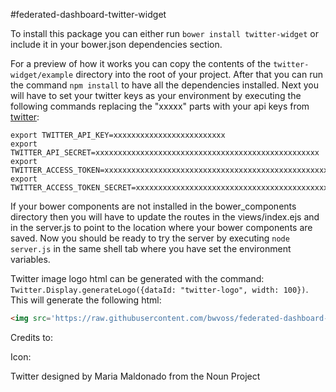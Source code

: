 #federated-dashboard-twitter-widget

To install this package you can either run `bower install twitter-widget` or include it in your bower.json dependencies section.

For a preview of how it works you can copy the contents of the `twitter-widget/example` directory into the root of your project. After that you can run the command `npm install` to have all the dependencies installed.
Next you will have to set your twitter keys as your environment by executing the following commands replacing the "xxxxx" parts with your api keys from [twitter](https://dev.twitter.com):
```
export TWITTER_API_KEY=xxxxxxxxxxxxxxxxxxxxxxxxx
export TWITTER_API_SECRET=xxxxxxxxxxxxxxxxxxxxxxxxxxxxxxxxxxxxxxxxxxxxxxxxxx
export TWITTER_ACCESS_TOKEN=xxxxxxxxxxxxxxxxxxxxxxxxxxxxxxxxxxxxxxxxxxxxxxxxxx
export TWITTER_ACCESS_TOKEN_SECRET=xxxxxxxxxxxxxxxxxxxxxxxxxxxxxxxxxxxxxxxxxxxxx

```
If your bower components are not installed in the bower_components directory then you will have to update the routes in the views/index.ejs and in the server.js to point to the location where your bower components are saved.
Now you should be ready to try the server by executing `node server.js` in the same shell tab where you have set the environment variables.

Twitter image logo html can be generated with the command:
`Twitter.Display.generateLogo({dataId: "twitter-logo", width: 100})`. This will generate the following html:

```html
<img src='https://raw.githubusercontent.com/bwvoss/federated-dashboard-twitter-widget/master/lib/icon_25838/icon_25838.png' data-id='twitter-logo' style='width: 100px'/>
```


Credits to:

Icon:

Twitter designed by Maria Maldonado from the Noun Project
